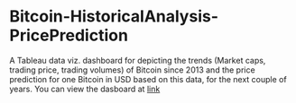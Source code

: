 # Bitcoin-HistoricalAnalysis-PricePrediction
A Tableau data viz. dashboard for depicting the trends (Market caps, trading price, trading volumes) of Bitcoin since 2013 and the price prediction for one Bitcoin in USD based on this data, for the next couple of years.
You can view the dasboard at <a href="https://public.tableau.com/app/profile/varun.varatharajan/viz/Bitcoin_16291891874350/BitcoinDashboard"> link </a>
